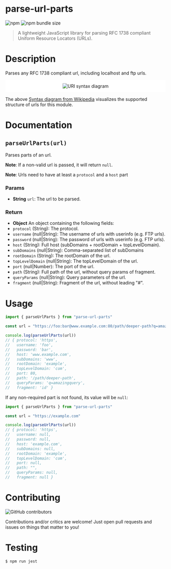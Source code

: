 # parse-url-parts

![npm](https://img.shields.io/npm/v/parse-url-parts.svg)
![npm bundle size](https://img.shields.io/bundlephobia/minzip/parse-url-parts.svg)

> A lightweight JavaScript library for parsing RFC 1738 compliant Uniform Resource Locators (URLs).

# Description

Parses any RFC 1738 compliant url, including localhost and ftp urls.

<div align="center" style="background-color: #fff; padding: 10px">
    <img src="https://upload.wikimedia.org/wikipedia/commons/9/96/URI_syntax_diagram.png" alt="URI syntax diagram">
</div>

The above [Syntax diagram from Wikipedia](https://en.wikipedia.org/wiki/URL#/media/File:URI_syntax_diagram.png) visualizes the supported structure of urls for this module.

# Documentation

## `parseUrlParts(url)`

Parses parts of an url.

**Note**: If a non-valid url is passed, it will return `null`.

**Note**: Urls need to have at least a `protocol` and a `host` part

### Params

-   **String** `url`: The url to be parsed.

### Return

-   **Object** An object containing the following fields:
-   `protocol` (String): The protocol.
-   `username` (null|String): The username of urls with userinfo (e.g. FTP urls).
-   `password` (null|String): The password of urls with userinfo (e.g. FTP urls).
-   `host` (String): Full host (subDomains + rootDomain + topLevelDomain).
-   `subDomains` (null|String): Comma-separated list of subDomains
-   `rootDomain` (String): The rootDomain of the url.
-   `topLevelDomain` (null|String): The topLevelDomain of the url.
-   `port` (null|Number): The port of the url.
-   `path` (String): Full path of the url, without query params of fragment.
-   `queryParams` (null|String): Query parameters of the url.
-   `fragment` (null|String): Fragment of the url, without leading "#".

# Usage

```ts
import { parseUrlParts } from "parse-url-parts"

const url = "https://foo:bar@www.example.com:80/path/deeper-path?q=amazingQuery#id"

console.log(parseUrlParts(url))
// { protocol: 'https',
//   username: 'foo',
//   password: 'bar',
//   host: 'www.example.com',
//   subDomains: 'www',
//   rootDomain: 'example',
//   topLevelDomain: 'com',
//   port: 80,
//   path: '/path/deeper-path',
//   queryParams: 'q=amazingquery',
//   fragment: 'id' }
```

If any non-required part is not found, its value will be `null`:

```js
import { parseUrlParts } from "parse-url-parts"

const url = "https://example.com"

console.log(parseUrlParts(url))
// { protocol: 'https',
//   username: null,
//   password: null,
//   host: 'example.com',
//   subDomains: null,
//   rootDomain: 'example',
//   topLevelDomain: 'com',
//   port: null,
//   path: "",
//   queryParams: null,
//   fragment: null }
```

# Contributing

![GitHub contributors](https://img.shields.io/github/contributors/danlutz/parse-url-parts.svg)

Contributions and/or critics are welcome! Just open pull requests and issues on things that matter to you!

# Testing

```
$ npm run jest
```

